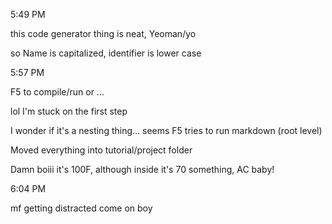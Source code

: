 5:49 PM

this code generator thing is neat, Yeoman/yo

so Name is capitalized, identifier is lower case

5:57 PM

F5 to compile/run or ...

lol I'm stuck on the first step

I wonder if it's a nesting thing... seems F5 tries to run markdown (root level)

Moved everything into tutorial/project folder

Damn boiii it's 100F, although inside it's 70 something, AC baby!

6:04 PM

mf getting distracted come on boy
